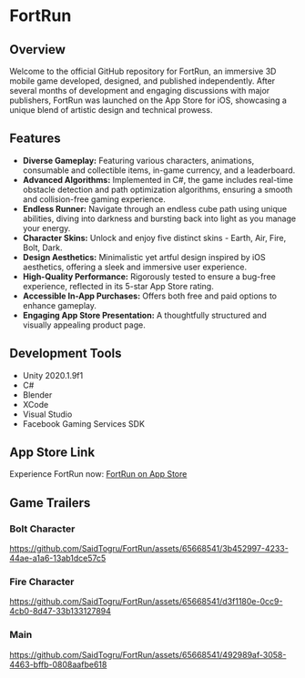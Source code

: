# FortRun

## Overview
Welcome to the official GitHub repository for FortRun, an immersive 3D mobile game developed, designed, and published independently. After several months of development and engaging discussions with major publishers, FortRun was launched on the App Store for iOS, showcasing a unique blend of artistic design and technical prowess.

## Features
- **Diverse Gameplay:** Featuring various characters, animations, consumable and collectible items, in-game currency, and a leaderboard.
- **Advanced Algorithms:** Implemented in C#, the game includes real-time obstacle detection and path optimization algorithms, ensuring a smooth and collision-free gaming experience.
- **Endless Runner:** Navigate through an endless cube path using unique abilities, diving into darkness and bursting back into light as you manage your energy.
- **Character Skins:** Unlock and enjoy five distinct skins - Earth, Air, Fire, Bolt, Dark.
- **Design Aesthetics:** Minimalistic yet artful design inspired by iOS aesthetics, offering a sleek and immersive user experience.
- **High-Quality Performance:** Rigorously tested to ensure a bug-free experience, reflected in its 5-star App Store rating.
- **Accessible In-App Purchases:** Offers both free and paid options to enhance gameplay.
- **Engaging App Store Presentation:** A thoughtfully structured and visually appealing product page.

## Development Tools
- Unity 2020.1.9f1
- C#
- Blender
- XCode
- Visual Studio
- Facebook Gaming Services SDK

## App Store Link
Experience FortRun now: [FortRun on App Store](https://apps.apple.com/de/app/fortrun/id1539179561)

## Game Trailers
### **Bolt Character**
https://github.com/SaidTogru/FortRun/assets/65668541/3b452997-4233-44ae-a1a6-13ab1dce57c5
### **Fire Character**
https://github.com/SaidTogru/FortRun/assets/65668541/d3f1180e-0cc9-4cb0-8d47-33b133127894
### **Main**
https://github.com/SaidTogru/FortRun/assets/65668541/492989af-3058-4463-bffb-0808aafbe618
